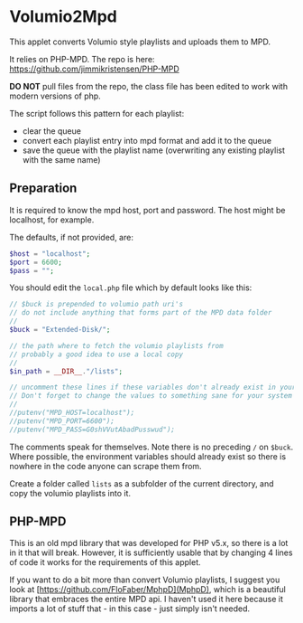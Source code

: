 # Volumio2Mpd

This applet converts Volumio style playlists and uploads them to MPD.

It relies on PHP-MPD. The repo is here: https://github.com/jimmikristensen/PHP-MPD

__DO NOT__ pull files from the repo, the class file has been edited to work with modern versions of php.

The script follows this pattern for each playlist:
  - clear the queue
  - convert each playlist entry into mpd format and add it to the queue
  - save the queue with the playlist name (overwriting any existing playlist with the same name)

## Preparation
It is required to know the mpd host, port and password. The host might be localhost, for example.

The defaults, if not provided, are:
```php
$host = "localhost";
$port = 6600;
$pass = "";
```

You should edit the `local.php` file which by default looks like this:
```php
// $buck is prepended to volumio path uri's
// do not include anything that forms part of the MPD data folder
//
$buck = "Extended-Disk/";

// the path where to fetch the volumio playlists from
// probably a good idea to use a local copy
//
$in_path = __DIR__."/lists";

// uncomment these lines if these variables don't already exist in your environment
// Don't forget to change the values to something sane for your system
//
//putenv("MPD_HOST=localhost");
//putenv("MPD_PORT=6600");
//putenv("MPD_PASS=G0shVVutAbadPusswud");
```

The comments speak for themselves. Note there is no preceding `/` on `$buck`.
Where possible, the environment variables should already exist so there is nowhere in the code anyone can scrape them from.

Create a folder called `lists` as a subfolder of the current directory, and copy the volumio playlists into it.



## PHP-MPD
This is an old mpd library that was developed for PHP v5.x, so there is a lot in it that will break. However, it is sufficiently usable that by changing 4 lines of code it works for the requirements of this applet.

If you want to do a bit more than convert Volumio playlists, I suggest you look at [https://github.com/FloFaber/MphpD](MphpD), which is a beautiful library that embraces the entire MPD api. I haven't used it here because it imports a lot of stuff that - in this case - just simply isn't needed.
